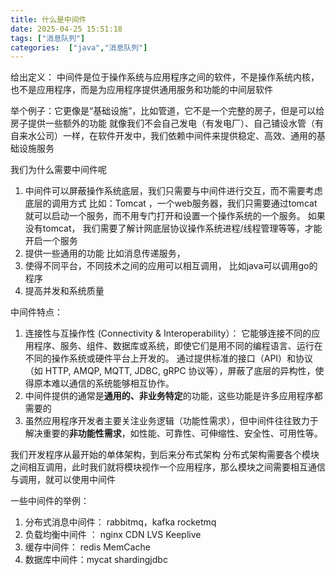 ```yaml
---
title: 什么是中间件
date: 2025-04-25 15:51:18
tags: ["消息队列"]
categories:  ["java","消息队列"] 
---
```

给出定义： 中间件是位于操作系统与应用程序之间的软件，不是操作系统内核，也不是应用程序，而是为应用程序提供通用服务和功能的中间层软件

举个例子：它更像是“基础设施”，比如管道，它不是一个完整的房子，但是可以给房子提供一些额外的功能
就像我们不会自己发电（有发电厂）、自己铺设水管（有自来水公司）一样，在软件开发中，我们依赖中间件来提供稳定、高效、通用的基础设施服务

我们为什么需要中间件呢
1. 中间件可以屏蔽操作系统底层，我们只需要与中间件进行交互，而不需要考虑底层的调用方式
	比如：Tomcat ，一个web服务器，我们只需要通过tomcat就可以启动一个服务，而不用专门打开和设置一个操作系统的一个服务。
	如果没有tomcat， 我们需要了解计网底层协议操作系统进程/线程管理等等，才能开启一个服务
2. 提供一些通用的功能   比如消息传递服务，
3. 使得不同平台，不同技术之间的应用可以相互调用， 比如java可以调用go的程序
4. 提高并发和系统质量


中间件特点：
1. 连接性与互操作性 (Connectivity & Interoperability）： 它能够连接不同的应用程序、服务、组件、数据库或系统，即使它们是用不同的编程语言、运行在不同的操作系统或硬件平台上开发的。 
	通过提供标准的接口（API）和协议（如 HTTP, AMQP, MQTT, JDBC, gRPC 协议等），屏蔽了底层的异构性，使得原本难以通信的系统能够相互协作。
2. 中间件提供的通常是**通用的、非业务特定**的功能，这些功能是许多应用程序都需要的
3. 虽然应用程序开发者主要关注业务逻辑（功能性需求），但中间件往往致力于解决重要的**非功能性需求**，如性能、可靠性、可伸缩性、安全性、可用性等。


我们开发程序从最开始的单体架构，到后来分布式架构
分布式架构需要各个模块之间相互调用，此时我们就将模块视作一个应用程序，那么模块之间需要相互通信与调用，就可以使用中间件


一些中间件的举例：
1. 分布式消息中间件： rabbitmq，kafka rocketmq   
2. 负载均衡中间件 ： nginx  CDN LVS Keeplive
3. 缓存中间件： redis MemCache
4. 数据库中间件：mycat  shardingjdbc